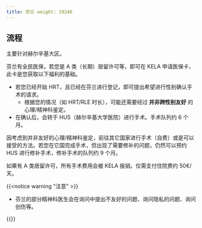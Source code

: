 ```yaml
---
title: 芬兰 weight: 10246
---
```


## 流程

主要针对赫尔辛基大区。

芬兰有全民医保，若您是 A 类（长期）居留许可等，即可在 KELA 申请医保卡，此卡是您获取以下福利的基础。

- 若您已经开始 HRT，且已经在芬兰进行登记，即可提出希望进行性别确认手术的请求。
  - 根据您的情况（如 HRT/RLE 时长），可能还需要经过 **并非跨性别友好** 的心理/精神科鉴定。
- 在确认后，会转于 HUS（赫尔辛基大学医院）进行手术。手术队列约 6 个月。

因考虑到并非友好的心理/精神科鉴定，前往其它国家进行手术（自费）或是可以接受的方法。若您在它国完成手术，但出现了需要修补的问题，仍然可以预约 HUS
进行修补手术，修补手术的队列约 9 个月。

如果有 A 类居留许可，所有手术费用会被 KELA 报销。仅需支付住院费约 50€/天。

{{<notice warning "注意" >}}

- 芬兰的部分精神科医生会在询问中提出不友好的问题、询问隐私的问题、询问创伤等。

{{</notice>}}
